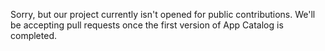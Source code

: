 Sorry, but our project currently isn't opened for public contributions. We'll be accepting pull requests once the first version of App Catalog is completed.
